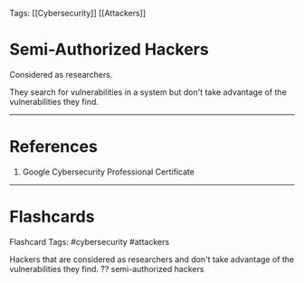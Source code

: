 Tags: [[Cybersecurity]] [[Attackers]]
# Semi-Authorized Hackers

Considered as researchers.

They search for vulnerabilities in a system but don't take advantage of the vulnerabilities they find.

---
# References

1. Google Cybersecurity Professional Certificate

---
# Flashcards

Flashcard Tags: #cybersecurity #attackers 

Hackers that are considered as researchers and don't take advantage of the vulnerabilities they find.
??
semi-authorized hackers
<!--SR:!2024-05-12,13,290!2024-05-15,16,290-->